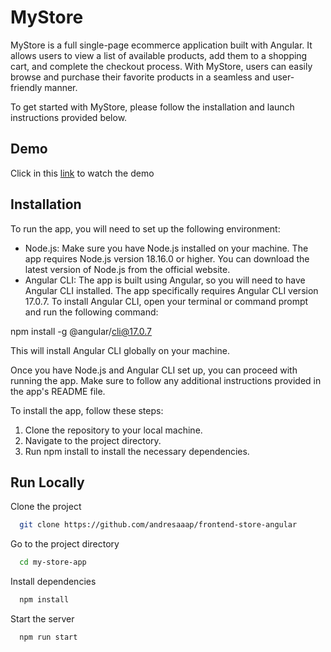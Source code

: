 
# MyStore

MyStore is a full single-page ecommerce application built with Angular. It allows users to view a list of available products, add them to a shopping cart, and complete the checkout process. With MyStore, users can easily browse and purchase their favorite products in a seamless and user-friendly manner.

To get started with MyStore, please follow the installation and launch instructions provided below.

## Demo

Click in this [link](https://youtu.be/XvH0DjqAdXo) to watch the demo


## Installation

To run the app, you will need to set up the following environment:
- Node.js: Make sure you have Node.js installed on your machine. The app requires Node.js version 18.16.0 or higher. You can download the latest version of Node.js from the official website.
- Angular CLI: The app is built using Angular, so you will need to have Angular CLI installed. The app specifically requires Angular CLI version 17.0.7. To install Angular CLI, open your terminal or command prompt and run the following command:

npm install -g @angular/cli@17.0.7

This will install Angular CLI globally on your machine.

Once you have Node.js and Angular CLI set up, you can proceed with running the app. Make sure to follow any additional instructions provided in the app's README file.

To install the app, follow these steps:

1. Clone the repository to your local machine.
2. Navigate to the project directory.
3. Run npm install to install the necessary dependencies.
    
## Run Locally

Clone the project

```bash
  git clone https://github.com/andresaaap/frontend-store-angular
```

Go to the project directory

```bash
  cd my-store-app
```

Install dependencies

```bash
  npm install
```

Start the server

```bash
  npm run start
```


